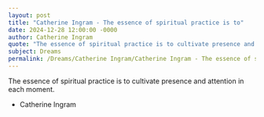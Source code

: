 ```yaml
---
layout: post
title: "Catherine Ingram - The essence of spiritual practice is to"
date: 2024-12-28 12:00:00 -0000
author: Catherine Ingram
quote: "The essence of spiritual practice is to cultivate presence and attention in each moment."
subject: Dreams
permalink: /Dreams/Catherine Ingram/Catherine Ingram - The essence of spiritual practice is to
---
```


The essence of spiritual practice is to cultivate presence and attention in each moment.

- Catherine Ingram

